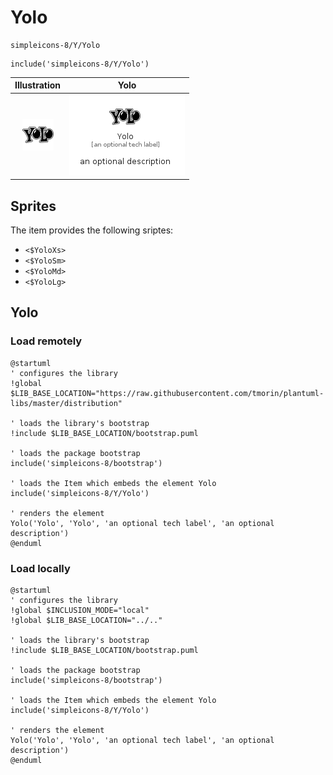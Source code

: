 # Yolo


```text
simpleicons-8/Y/Yolo
```

```text
include('simpleicons-8/Y/Yolo')
```



| Illustration | Yolo |
| :---: | :---: |
| ![illustration for Illustration](../../simpleicons-8/Y/Yolo.png) | ![illustration for Yolo](../../simpleicons-8/Y/Yolo.Local.png) |



## Sprites
The item provides the following sriptes:

- `<$YoloXs>`
- `<$YoloSm>`
- `<$YoloMd>`
- `<$YoloLg>`





## Yolo

### Load remotely
```plantuml
@startuml
' configures the library
!global $LIB_BASE_LOCATION="https://raw.githubusercontent.com/tmorin/plantuml-libs/master/distribution"

' loads the library's bootstrap
!include $LIB_BASE_LOCATION/bootstrap.puml

' loads the package bootstrap
include('simpleicons-8/bootstrap')

' loads the Item which embeds the element Yolo
include('simpleicons-8/Y/Yolo')

' renders the element
Yolo('Yolo', 'Yolo', 'an optional tech label', 'an optional description')
@enduml
```

### Load locally
```plantuml
@startuml
' configures the library
!global $INCLUSION_MODE="local"
!global $LIB_BASE_LOCATION="../.."

' loads the library's bootstrap
!include $LIB_BASE_LOCATION/bootstrap.puml

' loads the package bootstrap
include('simpleicons-8/bootstrap')

' loads the Item which embeds the element Yolo
include('simpleicons-8/Y/Yolo')

' renders the element
Yolo('Yolo', 'Yolo', 'an optional tech label', 'an optional description')
@enduml
```

